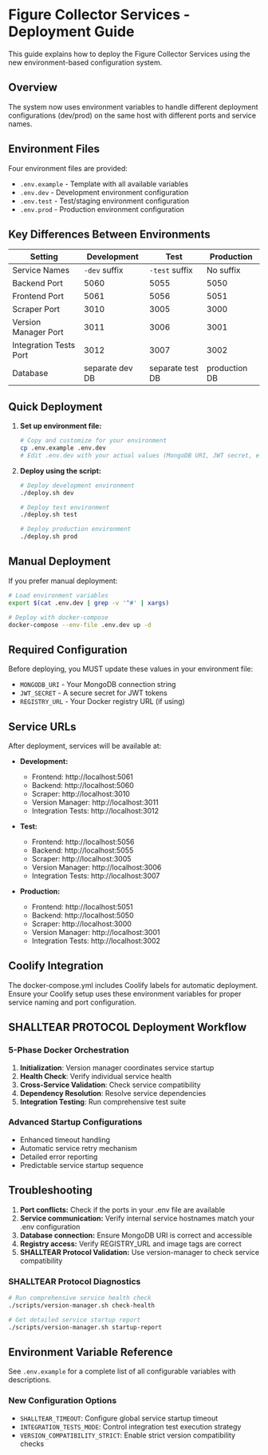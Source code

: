 # Figure Collector Services - Deployment Guide

This guide explains how to deploy the Figure Collector Services using the new environment-based configuration system.

## Overview

The system now uses environment variables to handle different deployment configurations (dev/prod) on the same host with different ports and service names.

## Environment Files

Four environment files are provided:

- `.env.example` - Template with all available variables
- `.env.dev` - Development environment configuration 
- `.env.test` - Test/staging environment configuration
- `.env.prod` - Production environment configuration

## Key Differences Between Environments

| Setting | Development | Test | Production |
|---------|-------------|------|------------|
| Service Names | `-dev` suffix | `-test` suffix | No suffix |
| Backend Port | 5060 | 5055 | 5050 |
| Frontend Port | 5061 | 5056 | 5051 |
| Scraper Port | 3010 | 3005 | 3000 |
| Version Manager Port | 3011 | 3006 | 3001 |
| Integration Tests Port | 3012 | 3007 | 3002 |
| Database | separate dev DB | separate test DB | production DB |

## Quick Deployment

1. **Set up environment file:**
   ```bash
   # Copy and customize for your environment
   cp .env.example .env.dev
   # Edit .env.dev with your actual values (MongoDB URI, JWT secret, etc.)
   ```

2. **Deploy using the script:**
   ```bash
   # Deploy development environment
   ./deploy.sh dev
   
   # Deploy test environment
   ./deploy.sh test
   
   # Deploy production environment  
   ./deploy.sh prod
   ```

## Manual Deployment

If you prefer manual deployment:

```bash
# Load environment variables
export $(cat .env.dev | grep -v '^#' | xargs)

# Deploy with docker-compose
docker-compose --env-file .env.dev up -d
```

## Required Configuration

Before deploying, you MUST update these values in your environment file:

- `MONGODB_URI` - Your MongoDB connection string
- `JWT_SECRET` - A secure secret for JWT tokens
- `REGISTRY_URL` - Your Docker registry URL (if using)

## Service URLs

After deployment, services will be available at:

- **Development:**
  - Frontend: http://localhost:5061
  - Backend: http://localhost:5060
  - Scraper: http://localhost:3010
  - Version Manager: http://localhost:3011
  - Integration Tests: http://localhost:3012

- **Test:**
  - Frontend: http://localhost:5056
  - Backend: http://localhost:5055
  - Scraper: http://localhost:3005
  - Version Manager: http://localhost:3006
  - Integration Tests: http://localhost:3007

- **Production:**
  - Frontend: http://localhost:5051
  - Backend: http://localhost:5050  
  - Scraper: http://localhost:3000
  - Version Manager: http://localhost:3001
  - Integration Tests: http://localhost:3002

## Coolify Integration

The docker-compose.yml includes Coolify labels for automatic deployment. Ensure your Coolify setup uses these environment variables for proper service naming and port configuration.

## SHALLTEAR PROTOCOL Deployment Workflow

### 5-Phase Docker Orchestration
1. **Initialization**: Version manager coordinates service startup
2. **Health Check**: Verify individual service health
3. **Cross-Service Validation**: Check service compatibility
4. **Dependency Resolution**: Resolve service dependencies
5. **Integration Testing**: Run comprehensive test suite

### Advanced Startup Configurations
- Enhanced timeout handling
- Automatic service retry mechanism
- Detailed error reporting
- Predictable service startup sequence

## Troubleshooting

1. **Port conflicts:** Check if the ports in your .env file are available
2. **Service communication:** Verify internal service hostnames match your .env configuration
3. **Database connection:** Ensure MongoDB URI is correct and accessible
4. **Registry access:** Verify REGISTRY_URL and image tags are correct
5. **SHALLTEAR Protocol Validation:** Use version-manager to check service compatibility

### SHALLTEAR Protocol Diagnostics
```bash
# Run comprehensive service health check
./scripts/version-manager.sh check-health

# Get detailed service startup report
./scripts/version-manager.sh startup-report
```

## Environment Variable Reference

See `.env.example` for a complete list of all configurable variables with descriptions.

### New Configuration Options
- `SHALLTEAR_TIMEOUT`: Configure global service startup timeout
- `INTEGRATION_TESTS_MODE`: Control integration test execution strategy
- `VERSION_COMPATIBILITY_STRICT`: Enable strict version compatibility checks